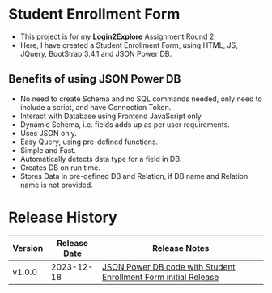 # Student Enrollment Form
- This project is for my **Login2Explore** Assignment Round 2.
- Here, I have created a Student Enrollment Form, using HTML, JS, JQuery, BootStrap 3.4.1 and JSON Power DB.

## Benefits of using JSON Power DB
- No need to create Schema and no SQL commands needed, only need to include a script, and have Connection Token.
- Interact with Database using Frontend JavaScript only
- Dynamic Schema, i.e. fields adds up as per user requirements.
- Uses JSON only.
- Easy Query, using pre-defined functions.
- Simple and Fast.
- Automatically detects data type for a field in DB.
- Creates DB on run time.
- Stores Data in pre-defined DB and Relation, if DB name and Relation name is not provided.

# Release History

| Version | Release Date | Release Notes |
|---------|--------------|---------------|
| v1.0.0  | 2023-12-18   | [JSON Power DB code with Student Enrollment Form initial Release](https://github.com/20AbhishekRoka02/login2explore-MicroProject-by-Abhishek-Roka/releases/tag/JPDB)|


